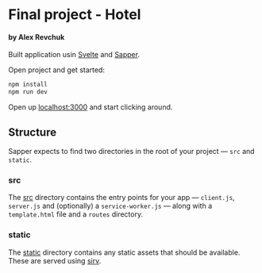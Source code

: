 # Final project - Hotel 
#### by Alex Revchuk 

Built application usin [Svelte](https://svelte.dev/) and [Sapper](https://sapper.svelte.dev/).

Open project and get started:

```bash
npm install
npm run dev
```

Open up [localhost:3000](http://localhost:3000) and start clicking around.

## Structure

Sapper expects to find two directories in the root of your project —  `src` and `static`.


### src

The [src](src) directory contains the entry points for your app — `client.js`, `server.js` and (optionally) a `service-worker.js` — along with a `template.html` file and a `routes` directory.

### static

The [static](static) directory contains any static assets that should be available. These are served using [sirv](https://github.com/lukeed/sirv).
